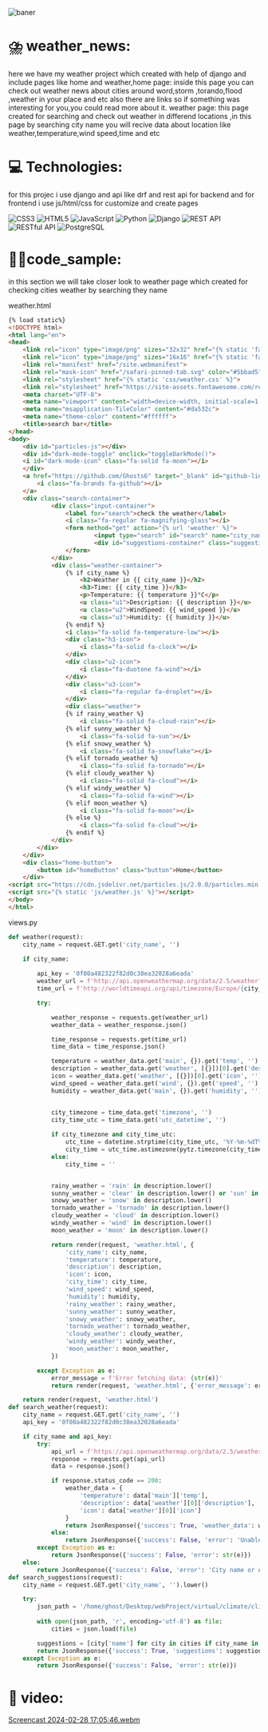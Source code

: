 ![baner](https://github.com/Ghosts6/Local-website/blob/main/img/Baner.png)

# ⛈️ weather_news:

here we have my weather project which created with help of django and include pages like home and weather,home page: inside this page you can check out weather news about
cities around word,storm ,torando,flood ,weather in your place and etc also there are links so if something was interesting for you,you  could read more  about it.
weather page: this page created for searching and check out weather in differend locations ,in this page by searching city name you will recive data about location like
weather,temperature,wind speed,time and etc

# 💻 Technologies:

for this projec i use django and api like drf and rest api for backend and for frontend i use js/html/css for customize and create pages

 ![CSS3](https://img.shields.io/badge/css3-%231572B6.svg?style=plastic&logo=css3&logoColor=white) ![HTML5](https://img.shields.io/badge/html5-%23E34F26.svg?style=plastic&logo=html5&logoColor=white) ![JavaScript](https://img.shields.io/badge/javascript-%23323330.svg?style=plastic&logo=javascript&logoColor=%23F7DF1E) ![Python](https://img.shields.io/badge/python-3670A0?style=plastic&logo=python&logoColor=ffdd54) ![Django](https://img.shields.io/badge/django-%23092E20.svg?style=plastic&logo=django&logoColor=white) ![REST API](https://img.shields.io/badge/REST%20API-%2320232a.svg?style=plastic&logo=api&logoColor=white) ![RESTful API](https://img.shields.io/badge/RESTful%20API-%2320232a.svg?style=plastic&logo=api&logoColor=white) ![PostgreSQL](https://img.shields.io/badge/PostgreSQL-%23336791.svg?style=plastic&logo=postgresql&logoColor=white)


# 🧑‍💻code_sample:

in this section we will take closer look to weather page which created for checking cities weather by searching they name

weather.html
```html
{% load static%}
<!DOCTYPE html>
<html lang="en">
<head>
    <link rel="icon" type="image/png" sizes="32x32" href="{% static 'fav/favicon-32x32.png'%}">
    <link rel="icon" type="image/png" sizes="16x16" href="{% static 'fav/favicon-16x16.png'%}">
    <link rel="manifest" href="/site.webmanifest">
    <link rel="mask-icon" href="/safari-pinned-tab.svg" color="#5bbad5">
    <link rel="stylesheet" href="{% static 'css/weather.css' %}">
    <link rel="stylesheet" href="https://site-assets.fontawesome.com/releases/v6.4.2/css/all.css">
    <meta charset="UTF-8">
    <meta name="viewport" content="width=device-width, initial-scale=1.0">
    <meta name="msapplication-TileColor" content="#da532c">
    <meta name="theme-color" content="#ffffff">
    <title>search bar</title>   
</head>
<body>
    <div id="particles-js"></div>
    <div id="dark-mode-toggle" onclick="toggleDarkMode()">
    <i id="dark-mode-icon" class="fa-solid fa-moon"></i>
    </div>
    <a href="https://github.com/Ghosts6" target="_blank" id="github-link">
        <i class="fa-brands fa-github"></i>
    </a>
    <div class="search-container">
            <div class="input-container">
                <label for="search">check the weather</label>
                <i class="fa-regular fa-magnifying-glass"></i>
                <form method="get" action="{% url 'weather' %}">
                        <input type="search" id="search" name="city_name" placeholder="search city by typing name">
                        <div id="suggestions-container" class="suggestions-container"></div>
                </form>
            </div>
            <div class="weather-container">
                {% if city_name %}
                    <h2>Weather in {{ city_name }}</h2>
                    <h3>Time: {{ city_time }}</h3>
                    <p>Temperature: {{ temperature }}°C</p>
                    <u class="u1">Description: {{ description }}</u>
                    <u class="u2">WindSpeed: {{ wind_speed }}</u>
                    <u class="u3">Humidity: {{ humidity }}</u>
                {% endif %}
                <i class="fa-solid fa-temperature-low"></i>
                <div class="h3-icon">
                    <i class="fa-solid fa-clock"></i>
                </div>
                <div class="u2-icon">
                    <i class="fa-duotone fa-wind"></i>
                </div>
                <div class="u3-icon">
                    <i class="fa-regular fa-droplet"></i>
                </div>
                <div class="weather">
                {% if rainy_weather %}
                    <i class="fa-solid fa-cloud-rain"></i>
                {% elif sunny_weather %}
                    <i class="fa-solid fa-sun"></i>
                {% elif snowy_weather %}
                    <i class="fa-solid fa-snowflake"></i>
                {% elif tornado_weather %}
                    <i class="fa-solid fa-tornado"></i>
                {% elif cloudy_weather %}
                    <i class="fa-solid fa-cloud"></i>
                {% elif windy_weather %}
                    <i class="fa-solid fa-wind"></i>
                {% elif moon_weather %}
                    <i class="fa-solid fa-moon"></i>
                {% else %}
                    <i class="fa-solid fa-cloud"></i>
                {% endif %}
            </div>
        </div>        
    </div>
    <div class="home-button">
        <button id="homeButton" class="button">Home</button>
    </div>
<script src="https://cdn.jsdelivr.net/particles.js/2.0.0/particles.min.js"></script> 
<script src="{% static 'js/weather.js' %}"></script>    
</body>
</html>
```
views.py
```python
def weather(request):
    city_name = request.GET.get('city_name', '')
    
    if city_name:

        api_key = '0f00a482322f82d0c38ea32028a6eada'
        weather_url = f'http://api.openweathermap.org/data/2.5/weather?q={city_name}&appid={api_key}'
        time_url = f'http://worldtimeapi.org/api/timezone/Europe/{city_name}.json'

        try:

            weather_response = requests.get(weather_url)
            weather_data = weather_response.json()

            time_response = requests.get(time_url)
            time_data = time_response.json()

            temperature = weather_data.get('main', {}).get('temp', '')
            description = weather_data.get('weather', [{}])[0].get('description', '')
            icon = weather_data.get('weather', [{}])[0].get('icon', '')
            wind_speed = weather_data.get('wind', {}).get('speed', '')
            humidity = weather_data.get('main', {}).get('humidity', '')


            city_timezone = time_data.get('timezone', '')
            city_time_utc = time_data.get('utc_datetime', '')
            
            if city_timezone and city_time_utc:
                utc_time = datetime.strptime(city_time_utc, '%Y-%m-%dT%H:%M:%S.%fZ')
                city_time = utc_time.astimezone(pytz.timezone(city_timezone)).strftime('%Y-%m-%d %H:%M:%S')
            else:
                city_time = ''


            rainy_weather = 'rain' in description.lower()
            sunny_weather = 'clear' in description.lower() or 'sun' in description.lower()
            snowy_weather = 'snow' in description.lower()
            tornado_weather = 'tornado' in description.lower()
            cloudy_weather = 'cloud' in description.lower()
            windy_weather = 'wind' in description.lower()
            moon_weather = 'moon' in description.lower()

            return render(request, 'weather.html', {
                'city_name': city_name,
                'temperature': temperature,
                'description': description,
                'icon': icon,
                'city_time': city_time,
                'wind_speed': wind_speed,
                'humidity': humidity,
                'rainy_weather': rainy_weather,
                'sunny_weather': sunny_weather,
                'snowy_weather': snowy_weather,
                'tornado_weather': tornado_weather,
                'cloudy_weather': cloudy_weather,
                'windy_weather': windy_weather,
                'moon_weather': moon_weather,
            })

        except Exception as e:
            error_message = f'Error fetching data: {str(e)}'
            return render(request, 'weather.html', {'error_message': error_message})

    return render(request, 'weather.html')
def search_weather(request):
    city_name = request.GET.get('city_name', '')
    api_key = '0f00a482322f82d0c38ea32028a6eada'

    if city_name and api_key:
        try:
            api_url = f'https://api.openweathermap.org/data/2.5/weather?q={city_name}&appid={api_key}'
            response = requests.get(api_url)
            data = response.json()

            if response.status_code == 200:
                weather_data = {
                    'temperature': data['main']['temp'],
                    'description': data['weather'][0]['description'],
                    'icon': data['weather'][0]['icon']
                }
                return JsonResponse({'success': True, 'weather_data': weather_data})
            else:
                return JsonResponse({'success': False, 'error': 'Unable to fetch weather data'})
        except Exception as e:
            return JsonResponse({'success': False, 'error': str(e)})
    else:
        return JsonResponse({'success': False, 'error': 'City name or API key is missing'})
def search_suggestions(request):
    city_name = request.GET.get('city_name', '').lower()

    try:
        json_path = '/home/ghost/Desktop/webProject/virtual/climate/climate/fixture/city.list.json'
        
        with open(json_path, 'r', encoding='utf-8') as file:
            cities = json.load(file)

        suggestions = [city['name'] for city in cities if city_name in city['name'].lower()]
        return JsonResponse({'success': True, 'suggestions': suggestions})
    except Exception as e:
        return JsonResponse({'success': False, 'error': str(e)})
```

# 🎥 video:

[Screencast 2024-02-28 17:05:46.webm](https://github.com/Ghosts6/weather_news/assets/95994481/4346be05-13fa-4f3f-aaa7-a239d98510a7)
